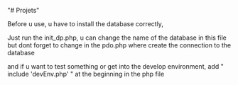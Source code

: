 "# Projets" 


Before u use, u have to install the database correctly,

Just run the init_dp.php, u can change the name of the database in this file but dont forget
to change in the pdo.php where create the connection to the database

and if u want to test something or get into the develop environment, add "   include 'devEnv.php'     " at the beginning in the php file
